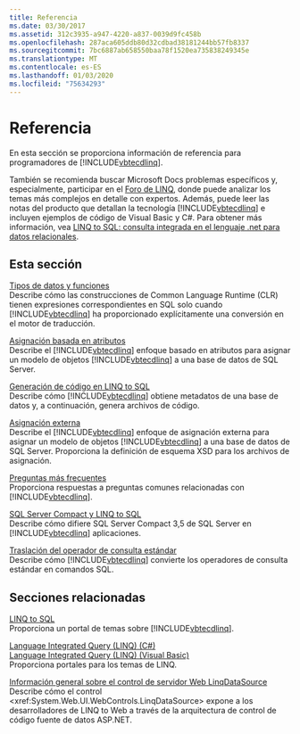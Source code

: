 ```yaml
---
title: Referencia
ms.date: 03/30/2017
ms.assetid: 312c3935-a947-4220-a837-0039d9fc458b
ms.openlocfilehash: 287aca605ddb80d32cdbad38181244bb57fb8337
ms.sourcegitcommit: 7bc6887ab658550baa78f1520ea735838249345e
ms.translationtype: MT
ms.contentlocale: es-ES
ms.lasthandoff: 01/03/2020
ms.locfileid: "75634293"
---
```

# <a name="reference"></a>Referencia
En esta sección se proporciona información de referencia para programadores de [!INCLUDE[vbtecdlinq](../../../../../../includes/vbtecdlinq-md.md)].  
  
 También se recomienda buscar Microsoft Docs problemas específicos y, especialmente, participar en el [Foro de LINQ](https://go.microsoft.com/fwlink/?LinkId=76488), donde puede analizar los temas más complejos en detalle con expertos. Además, puede leer las notas del producto que detallan la tecnología [!INCLUDE[vbtecdlinq](../../../../../../includes/vbtecdlinq-md.md)] e incluyen ejemplos de código de Visual Basic y C#. Para obtener más información, vea [LINQ to SQL: consulta integrada en el lenguaje .net para datos relacionales](https://go.microsoft.com/fwlink/?LinkId=93205).  
  
## <a name="in-this-section"></a>Esta sección  
 [Tipos de datos y funciones](data-types-and-functions.md)  
 Describe cómo las construcciones de Common Language Runtime (CLR) tienen expresiones correspondientes en SQL solo cuando [!INCLUDE[vbtecdlinq](../../../../../../includes/vbtecdlinq-md.md)] ha proporcionado explícitamente una conversión en el motor de traducción.  
  
 [Asignación basada en atributos](attribute-based-mapping.md)  
 Describe el [!INCLUDE[vbtecdlinq](../../../../../../includes/vbtecdlinq-md.md)] enfoque basado en atributos para asignar un modelo de objetos [!INCLUDE[vbtecdlinq](../../../../../../includes/vbtecdlinq-md.md)] a una base de datos de SQL Server.  
  
 [Generación de código en LINQ to SQL](code-generation-in-linq-to-sql.md)  
 Describe cómo [!INCLUDE[vbtecdlinq](../../../../../../includes/vbtecdlinq-md.md)] obtiene metadatos de una base de datos y, a continuación, genera archivos de código.  
  
 [Asignación externa](external-mapping.md)  
 Describe el [!INCLUDE[vbtecdlinq](../../../../../../includes/vbtecdlinq-md.md)] enfoque de asignación externa para asignar un modelo de objetos [!INCLUDE[vbtecdlinq](../../../../../../includes/vbtecdlinq-md.md)] a una base de datos de SQL Server. Proporciona la definición de esquema XSD para los archivos de asignación.  
  
 [Preguntas más frecuentes](frequently-asked-questions.md)  
 Proporciona respuestas a preguntas comunes relacionadas con [!INCLUDE[vbtecdlinq](../../../../../../includes/vbtecdlinq-md.md)].  
  
 [SQL Server Compact y LINQ to SQL](sql-server-compact-and-linq-to-sql.md)  
 Describe cómo difiere SQL Server Compact 3,5 de SQL Server en [!INCLUDE[vbtecdlinq](../../../../../../includes/vbtecdlinq-md.md)] aplicaciones.  
  
 [Traslación del operador de consulta estándar](standard-query-operator-translation.md)  
 Describe cómo [!INCLUDE[vbtecdlinq](../../../../../../includes/vbtecdlinq-md.md)] convierte los operadores de consulta estándar en comandos SQL.  
  
## <a name="related-sections"></a>Secciones relacionadas  
 [LINQ to SQL](index.md)  
 Proporciona un portal de temas sobre [!INCLUDE[vbtecdlinq](../../../../../../includes/vbtecdlinq-md.md)].  
  
 [Language Integrated Query (LINQ) (C#)](../../../../../csharp/programming-guide/concepts/linq/index.md)  
 [Language Integrated Query (LINQ) (Visual Basic)](../../../../../visual-basic/programming-guide/concepts/linq/index.md)  
 Proporciona portales para los temas de LINQ.  
  
 [Información general sobre el control de servidor Web LinqDataSource](https://docs.microsoft.com/previous-versions/aspnet/bb547113(v=vs.100))  
 Describe cómo el control <xref:System.Web.UI.WebControls.LinqDataSource> expone a los desarrolladores de LINQ to Web a través de la arquitectura de control de código fuente de datos ASP.NET.
